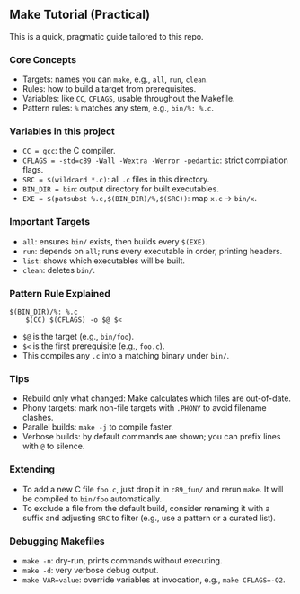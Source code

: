 ## Make Tutorial (Practical)

This is a quick, pragmatic guide tailored to this repo.

### Core Concepts

- Targets: names you can `make`, e.g., `all`, `run`, `clean`.
- Rules: how to build a target from prerequisites.
- Variables: like `CC`, `CFLAGS`, usable throughout the Makefile.
- Pattern rules: `%` matches any stem, e.g., `bin/%: %.c`.

### Variables in this project

- `CC = gcc`: the C compiler.
- `CFLAGS = -std=c89 -Wall -Wextra -Werror -pedantic`: strict compilation flags.
- `SRC = $(wildcard *.c)`: all `.c` files in this directory.
- `BIN_DIR = bin`: output directory for built executables.
- `EXE = $(patsubst %.c,$(BIN_DIR)/%,$(SRC))`: map `x.c` → `bin/x`.

### Important Targets

- `all`: ensures `bin/` exists, then builds every `$(EXE)`.
- `run`: depends on `all`; runs every executable in order, printing headers.
- `list`: shows which executables will be built.
- `clean`: deletes `bin/`.

### Pattern Rule Explained

```
$(BIN_DIR)/%: %.c
	$(CC) $(CFLAGS) -o $@ $<
```

- `$@` is the target (e.g., `bin/foo`).
- `$<` is the first prerequisite (e.g., `foo.c`).
- This compiles any `.c` into a matching binary under `bin/`.

### Tips

- Rebuild only what changed: Make calculates which files are out-of-date.
- Phony targets: mark non-file targets with `.PHONY` to avoid filename clashes.
- Parallel builds: `make -j` to compile faster.
- Verbose builds: by default commands are shown; you can prefix lines with `@` to silence.

### Extending

- To add a new C file `foo.c`, just drop it in `c89_fun/` and rerun `make`. It will be compiled to `bin/foo` automatically.
- To exclude a file from the default build, consider renaming it with a suffix and adjusting `SRC` to filter (e.g., use a pattern or a curated list).

### Debugging Makefiles

- `make -n`: dry-run, prints commands without executing.
- `make -d`: very verbose debug output.
- `make VAR=value`: override variables at invocation, e.g., `make CFLAGS=-O2`.



